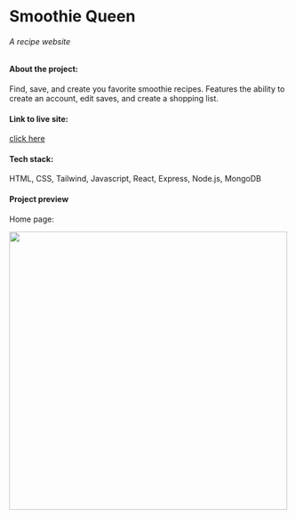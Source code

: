 <div>

<h1>Smoothie Queen</h1>
<h6>A recipe website</h6>

<h4>About the project:</h4>
<p>Find, save, and create you favorite smoothie recipes. Features the ability to create an account, edit saves, and create a shopping list.</p>

<h4>Link to live site:</h4>
<a href="https://oliver-smoothie-queen.netlify.app/" target="_blank">click here</a>

<h4>Tech stack:</h4>
<p>
HTML,
CSS,
Tailwind,
Javascript,
React,
Express,
Node.js,
MongoDB
</p>

<h4>Project preview</h4>
<p>Home page:</p>
<img width="500" src="https://kylieoliver.com/smoothie-queen.png"/>
  
</div>

